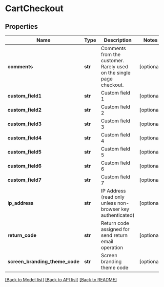 # CartCheckout

## Properties
Name | Type | Description | Notes
------------ | ------------- | ------------- | -------------
**comments** | **str** | Comments from the customer.  Rarely used on the single page checkout. | [optional] 
**custom_field1** | **str** | Custom field 1 | [optional] 
**custom_field2** | **str** | Custom field 2 | [optional] 
**custom_field3** | **str** | Custom field 3 | [optional] 
**custom_field4** | **str** | Custom field 4 | [optional] 
**custom_field5** | **str** | Custom field 5 | [optional] 
**custom_field6** | **str** | Custom field 6 | [optional] 
**custom_field7** | **str** | Custom field 7 | [optional] 
**ip_address** | **str** | IP Address (read only unless non-browser key authenticated) | [optional] 
**return_code** | **str** | Return code assigned for send return email operation | [optional] 
**screen_branding_theme_code** | **str** | Screen branding theme code | [optional] 

[[Back to Model list]](../README.md#documentation-for-models) [[Back to API list]](../README.md#documentation-for-api-endpoints) [[Back to README]](../README.md)


